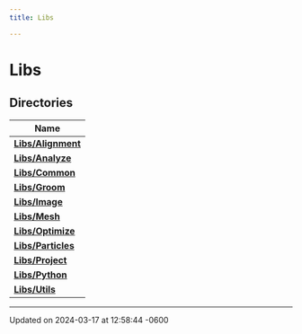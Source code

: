 ```yaml
---
title: Libs

---
```


# Libs



## Directories

| Name           |
| -------------- |
| **[Libs/Alignment](../Files/dir_3f2aeec9c7c878ca07fbf4e7262f152c.md#dir-libs/alignment)**  |
| **[Libs/Analyze](../Files/dir_ca024e1e317bddf8f5c3fbf04807e20e.md#dir-libs/analyze)**  |
| **[Libs/Common](../Files/dir_e3a1760e9bf597c410142040ba98286a.md#dir-libs/common)**  |
| **[Libs/Groom](../Files/dir_69bd03084155054f5d382ef462099146.md#dir-libs/groom)**  |
| **[Libs/Image](../Files/dir_1b9bde9e8bcb867599949113f2bdd2a5.md#dir-libs/image)**  |
| **[Libs/Mesh](../Files/dir_392252d3263d830764b835f935e42d37.md#dir-libs/mesh)**  |
| **[Libs/Optimize](../Files/dir_10424771f6a262e50315a09e8b2bd9a3.md#dir-libs/optimize)**  |
| **[Libs/Particles](../Files/dir_964794cfbc0200ee98d033e96f05265a.md#dir-libs/particles)**  |
| **[Libs/Project](../Files/dir_a889af563de662e6568ebda1f8c410f4.md#dir-libs/project)**  |
| **[Libs/Python](../Files/dir_ec75ec4ccaa74e64f2f250059b2be5cf.md#dir-libs/python)**  |
| **[Libs/Utils](../Files/dir_85437404c76aaafe9c9d27fadf09a713.md#dir-libs/utils)**  |






-------------------------------

Updated on 2024-03-17 at 12:58:44 -0600
